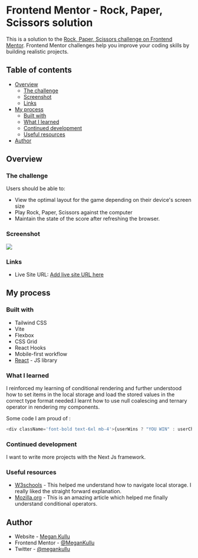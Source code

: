 # Frontend Mentor - Rock, Paper, Scissors solution

This is a solution to the [Rock, Paper, Scissors challenge on Frontend Mentor](https://www.frontendmentor.io/challenges/rock-paper-scissors-game-pTgwgvgH). Frontend Mentor challenges help you improve your coding skills by building realistic projects. 

## Table of contents

- [Overview](#overview)
  - [The challenge](#the-challenge)
  - [Screenshot](#screenshot)
  - [Links](#links)
- [My process](#my-process)
  - [Built with](#built-with)
  - [What I learned](#what-i-learned)
  - [Continued development](#continued-development)
  - [Useful resources](#useful-resources)
- [Author](#author)


## Overview

### The challenge

Users should be able to:

- View the optimal layout for the game depending on their device's screen size
- Play Rock, Paper, Scissors against the computer
- Maintain the state of the score after refreshing the browser.

### Screenshot

![](./images/rock-paper-image.png)


### Links

- Live Site URL: [Add live site URL here](https://your-live-site-url.com)

## My process

### Built with

- Tailwind CSS
- Vite 
- Flexbox
- CSS Grid
- React Hooks
- Mobile-first workflow
- [React](https://reactjs.org/) - JS library


### What I learned

I reinforced my learning of conditional rendering and further understood how to set items in the local storage and load the stored values in the correct type format needed.I learnt how to use null coalescing and ternary operator in rendering my components.

Some code I am proud of :
```js
<div className='font-bold text-6xl mb-4'>{userWins ? "YOU WIN" : userChoice === compChoice ? "IT'S A DRAW" : "YOU LOSE"}</div>
```

### Continued development

I want to write more projects with the Next Js framework.


### Useful resources

- [W3schools](https://www.w3schools.com/jsref/prop_win_localstorage.asp) - This helped me understand how to navigate local storage. I really liked the straight forward explanation.
- [Mozilla.org](https://developer.mozilla.org/en-US/docs/Web/JavaScript/Reference/Operators/Conditional_operator) - This is an amazing article which helped me finally understand conditional operators.

## Author

- Website - [Megan Kullu](https://https://megankullu.netlify.app/)
- Frontend Mentor - [@MeganKullu](https://www.frontendmentor.io/profile/MeganKullu)
- Twitter - [@megankullu](https://www.twitter.com/megankullu)
